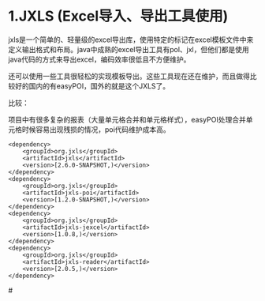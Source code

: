 # 1.JXLS (Excel导入、导出工具使用)

 jxls是一个简单的、轻量级的excel导出库，使用特定的标记在excel模板文件中来定义输出格式和布局。java中成熟的excel导出工具有pol、jxl，但他们都是使用java代码的方式来导出excel，编码效率很低且不方便维护。

还可以使用一些工具很轻松的实现模板导出。这些工具现在还在维护，而且做得比较好的国内的有easyPOI，国外的就是这个JXLS了。

比较：

项目中有很多复杂的报表（大量单元格合并和单元格样式），easyPOI处理合并单元格时候容易出现残损的情况，poi代码维护成本高。

```
<dependency>
    <groupId>org.jxls</groupId>
    <artifactId>jxls</artifactId>
    <version>[2.6.0-SNAPSHOT,)</version>
</dependency>
<dependency>
    <groupId>org.jxls</groupId>
    <artifactId>jxls-poi</artifactId>
    <version>[1.2.0-SNAPSHOT,)</version>
</dependency>
<dependency>
    <groupId>org.jxls</groupId>
    <artifactId>jxls-jexcel</artifactId>
    <version>[1.0.8,)</version>
</dependency>
<dependency>
    <groupId>org.jxls</groupId>
    <artifactId>jxls-reader</artifactId>
    <version>[2.0.5,)</version>
</dependency>
```

\#



